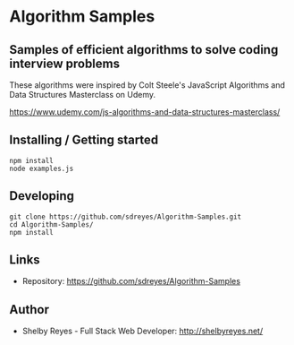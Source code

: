 # Algorithm Samples
## Samples of efficient algorithms to solve coding interview problems

These algorithms were inspired by Colt Steele's JavaScript Algorithms and Data Structures Masterclass on Udemy.

https://www.udemy.com/js-algorithms-and-data-structures-masterclass/

## Installing / Getting started

```shell
npm install
node examples.js
```

## Developing

```shell
git clone https://github.com/sdreyes/Algorithm-Samples.git
cd Algorithm-Samples/
npm install
```

## Links

- Repository: https://github.com/sdreyes/Algorithm-Samples

## Author

- Shelby Reyes - Full Stack Web Developer: http://shelbyreyes.net/